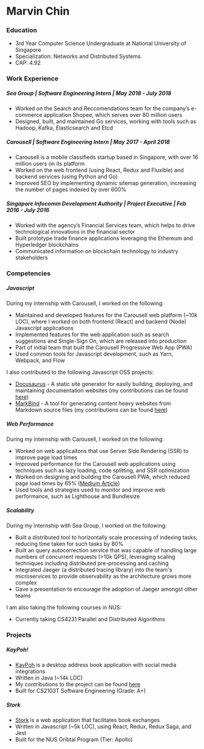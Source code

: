 # Marvin Chin

### Education
- 3rd Year Computer Science Undergraduate at National University of Singapore
- Specialization: Networks and Distributed Systems
- CAP: 4.92

### Work Experience

##### Sea Group | Software Engineering Intern | May 2018 - July 2018
- Worked on the Search and Reccomendations team for the company’s e-commerce application Shopee, which serves over 80 million users
- Designed, built, and maintained Go services, working with tools such as Hadoop, Kafka, Elasticsearch and Etcd

##### Carousell | Software Engineering Intern | May 2017 - April 2018
- Carousell is a mobile classifieds startup based in Singapore, with over 16 million users on its platform
- Worked on the web frontend (using React, Redux and Fluxible) and backend services (using Python and Go) 
- Improved SEO by implementing dynamic sitemap generation, increasing the number of pages indexed by over 600%

##### Singapore Infocomm Development Authority | Project Executive | Feb 2016 - July 2016
- Worked with the agency’s Financial Services team, which helps to drive technological innovations in the financial sector 
- Built prototype trade finance applications leveraging the Ethereum and Hyperledger blockchains
- Communicated information on blockchain technology to industry stakeholders

### Competencies

##### Javascript

During my internship with Carousell, I worked on the following:
- Maintained and developed features for the Carousell web platform (~10k LOC), where I worked on both frontend (React) and backend (Node) Javascript applications
- Implemented features for the web application such as search suggestions and Single-Sign On, which are released into production
- Part of initial team that built the Carousell Progressive Web App (PWA)
- Used common tools for Javascript development, such as Yarn, Webpack, and Flow

I also contributed to the following Javascript OSS projects:
- [Docusaurus](https://github.com/facebook/docusaurus) - A static site generator for easily building, deploying, and maintaining documentation websites (my contributions can be found [here](https://github.com/facebook/Docusaurus/pulls?q=is%3Apr+is%3Aclosed+author%3Amarvinchin))
- [MarkBind](https://github.com/MarkBind/markbind) - A tool for generating content heavy websites from Markdown source files (my contributions can be found [here](https://github.com/MarkBind/markbind/pulls?q=is%3Apr+is%3Aclosed+author%3Amarvinchin))

##### Web Performance

During my internship with Carousell, I worked on the following:
- Worked on web applicaitons that use Server Side Rendering (SSR) to improve page load times
- Improved performance for the Carousell web applications using techniques such as lazy loading, code splitting, and SSR optimization
- Worked on designing and building the Carousell PWA, which reduced page load times by 65% ([Medium Article](https://medium.com/carousell-insider/how-we-made-carousells-mobile-web-experience-3x-faster-bbb3be93e006))
- Used tools and strategies used to monitor and improve web performance, such as Lighthouse and Bundlesize

##### Scalability

During my internship with Sea Group, I worked on the following:
- Built a distributed tool to horizontally scale processing of indexing tasks, reducing time taken for such tasks by 80%
- Built an query autocorrection service that was capable of handling large numbers of concurrent requests (>10k QPS), leveraging scaling techniques including distributed pre-processing and caching
- Integrated Jaeger (a distributed tracing library) into the team's microservices to provide observability as the architecture grows more complex
- Gave a presentation to encourage the adoption of Jaeger amongst other teams

I am also taking the following courses in NUS:
- Currently taking CS4231 Parallel and Distributed Algorithms

### Projects

##### KayPoh!
- [KayPoh](https://github.com/CS2103AUG2017-W10-B2/main) is a desktop address book application with social media integrations
- Written in Java (~14k LOC)
- My contributions to the project can be found [here](https://github.com/CS2103AUG2017-W10-B2/main/blob/master/docs/team/marvinchin.adoc)
- Built for CS2103T Software Engineering (Grade: A+)

##### Stork
- [Stork](https://github.com/marvinchin/stork-client) is a web application that facilitates book exchanges
- Written in Javascript (~5k LOC), using React, Redux, Redux Saga, and Jest
- Built for the NUS Oribtal Program (Tier: Apollo)
